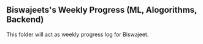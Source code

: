 ## Biswajeets's Weekly Progress (ML, Alogorithms, Backend)
This folder will act as weekly progress log for Biswajeet.
